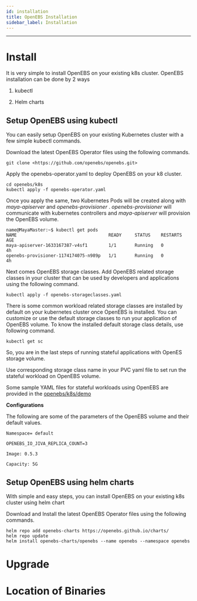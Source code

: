 ```yaml
---
id: installation
title: OpenEBS Installation
sidebar_label: Installation
---
```


------

Install
=========

It is very simple to install OpenEBS on your existing k8s cluster. OpenEBS installation can be done by 2 ways

1. kubectl  


2. Helm charts 



## Setup OpenEBS using kubectl

You can easily setup OpenEBS on your existing Kubernetes cluster with a few simple kubectl commands.

Download the latest OpenEBS Operator files using the following commands.



```
git clone <https://github.com/openebs/openebs.git>
```



Apply the  openebs-operator.yaml to deploy OpenEBS on your k8 cluster.



```
cd openebs/k8s
kubectl apply -f openebs-operator.yaml
```



 Once you apply the same, two Kubernetes Pods will be created along with *maya-apiserver*  and *openebs-provisioner* . *openebs-provisioner* will communicate with kubernetes controllers and  *maya-apiserver* will provision the OpenEBS volume.

```
name@MayaMaster:~$ kubectl get pods
NAME                                   READY     STATUS    RESTARTS   AGE
maya-apiserver-1633167387-v4sf1        1/1       Running   0          4h
openebs-provisioner-1174174075-n989p   1/1       Running   0          4h
```



Next comes OpenEBS storage classes. Add OpenEBS related storage classes in your cluster that can be used by developers and applications using the following command.



```
kubectl apply -f openebs-storageclasses.yaml
```



There is some common workload related storage classes are installed by default on your kubernetes cluster once OpenEBS is installed. You can customize or use the default storage classes to run your application of OpenEBS volume. To know the installed default storage class details, use following command.



```
kubectl get sc
```



So, you are in the last steps of running stateful applications with OpenES storage volume.

Use corresponding storage class name in your PVC yaml file to set run the stateful workload on OpenEBS volume.

Some sample YAML files for stateful workloads using OpenEBS are provided in the [openebs/k8s/demo](https://docs.openebs.io/docs/openebs/k8s/demo)



**Configurations**



 The following are some of the parameters of the OpenEBS volume and their default values.  

```
Namespace= default

OPENEBS_IO_JIVA_REPLICA_COUNT=3

Image: 0.5.3

Capacity: 5G
```

 

## Setup OpenEBS using helm charts

With simple and easy steps, you can install OpenEBS on your existing k8s cluster using helm chart

Download and Install the latest OpenEBS Operator files using the following commands.

```
helm repo add openebs-charts https://openebs.github.io/charts/
helm repo update
helm install openebs-charts/openebs --name openebs --namespace openebs
```


Upgrade
=========


Location of Binaries
======================












<!-- Hotjar Tracking Code for https://docs.openebs.io -->
<script>
   (function(h,o,t,j,a,r){
       h.hj=h.hj||function(){(h.hj.q=h.hj.q||[]).push(arguments)};
       h._hjSettings={hjid:785693,hjsv:6};
       a=o.getElementsByTagName('head')[0];
       r=o.createElement('script');r.async=1;
       r.src=t+h._hjSettings.hjid+j+h._hjSettings.hjsv;
       a.appendChild(r);
   })(window,document,'https://static.hotjar.com/c/hotjar-','.js?sv=');
</script>
